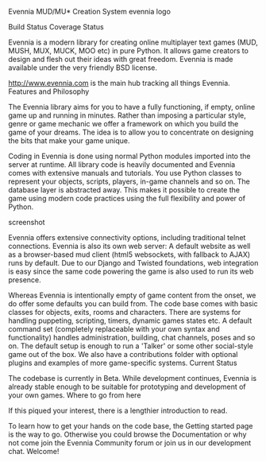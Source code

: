 Evennia MUD/MU* Creation System evennia logo

Build Status Coverage Status

Evennia is a modern library for creating online multiplayer text games (MUD, MUSH, MUX, MUCK, MOO etc) in pure Python. It allows game creators to design and flesh out their ideas with great freedom. Evennia is made available under the very friendly BSD license.

http://www.evennia.com is the main hub tracking all things Evennia.
Features and Philosophy

The Evennia library aims for you to have a fully functioning, if empty, online game up and running in minutes. Rather than imposing a particular style, genre or game mechanic we offer a framework on which you build the game of your dreams. The idea is to allow you to concentrate on designing the bits that make your game unique.

Coding in Evennia is done using normal Python modules imported into the server at runtime. All library code is heavily documented and Evennia comes with extensive manuals and tutorials. You use Python classes to represent your objects, scripts, players, in-game channels and so on. The database layer is abstracted away. This makes it possible to create the game using modern code practices using the full flexibility and power of Python.

screenshot

Evennia offers extensive connectivity options, including traditional telnet connections. Evennia is also its own web server: A default website as well as a browser-based mud client (html5 websockets, with fallback to AJAX) runs by default. Due to our Django and Twisted foundations, web integration is easy since the same code powering the game is also used to run its web presence.

Whereas Evennia is intentionally empty of game content from the onset, we do offer some defaults you can build from. The code base comes with basic classes for objects, exits, rooms and characters. There are systems for handling puppeting, scripting, timers, dynamic games states etc. A default command set (completely replaceable with your own syntax and functionality) handles administration, building, chat channels, poses and so on. The default setup is enough to run a 'Talker' or some other social-style game out of the box. We also have a contributions folder with optional plugins and examples of more game-specific systems.
Current Status

The codebase is currently in Beta. While development continues, Evennia is already stable enough to be suitable for prototyping and development of your own games.
Where to go from here

If this piqued your interest, there is a lengthier introduction to read.

To learn how to get your hands on the code base, the Getting started page is the way to go. Otherwise you could browse the Documentation or why not come join the Evennia Community forum or join us in our development chat. Welcome!
